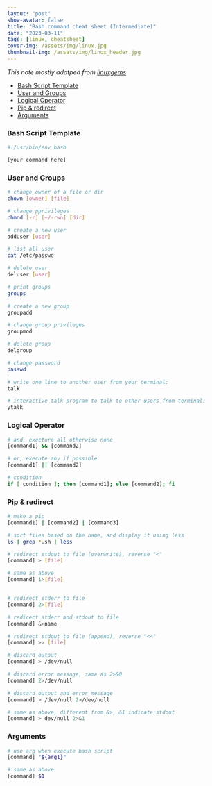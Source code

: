 ```yaml
---
layout: "post"
show-avatar: false
title: "Bash command cheat sheet (Intermediate)"
date: "2023-03-11"
tags: [linux, cheatsheet]
cover-img: /assets/img/linux.jpg
thumbnail-img: /assets/img/linux_header.jpg
---
```



*This note mostly adatped from [linuxgems](https://github.com/kevinthew/linuxgems)*


- [Bash Script Template](#bash-script-template)
- [User and Groups](#user-and-groups)
- [Logical Operator](#logical-operator)
- [Pip \& redirect](#pip--redirect)
- [Arguments](#arguments)





### Bash Script Template
```bash
#!/usr/bin/env bash

[your command here]
```

### User and Groups
```bash
# change owner of a file or dir
chown [owner] [file]

# change pprivileges
chmod [-r] [+/-rwn] [dir]

# create a new user
adduser [user]

# list all user
cat /etc/passwd

# delete user
deluser [user]

# print groups
groups

# create a new group
groupadd

# change group privileges
groupmod

# delete group
delgroup

# change password
passwd

# write one line to another user from your terminal:
talk

# interactive talk program to talk to other users from terminal:
ytalk
```

### Logical Operator
```bash
# and, execture all otherwise none
[command1] && [command2]

# or, execute any if possible
[command1] || [command2]

# condition
if [ condition ]; then [command1]; else [command2]; fi
```

### Pip & redirect

```bash
# make a pip 
[command1] | [command2] | [command3]

# sort files based on the name, and display it using less
ls | grep *.sh | less

# redirect stdout to file (overwrite), reverse "<"
[command] > [file]

# same as above
[command] 1>[file]


# redirect stderr to file
[command] 2>[file]

# redicect stderr and stdout to file
[command] &>name

# redirect stdout to file (append), reverse "<<"
[command] >> [file]

# discard output
[command] > /dev/null

# discard error message, same as 2>&0
[command] 2>/dev/null

# discard output and error message
[command] > /dev/null 2>/dev/null

# same as above, different from &>, &1 indicate stdout
[command] > dev/null 2>&1
```

### Arguments

```bash
# use arg when execute bash script
[command] "${arg1}"

# same as above
[command] $1
```